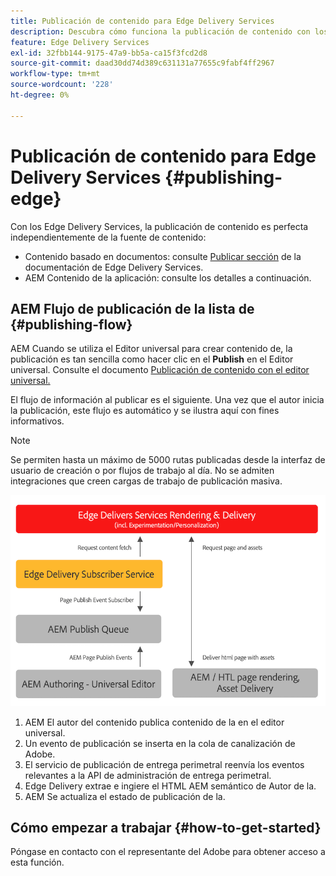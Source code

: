 ```yaml
---
title: Publicación de contenido para Edge Delivery Services
description: Descubra cómo funciona la publicación de contenido con los Edge Delivery Services AEM y cómo publicar contenido con los Edge Delivery Services de la.
feature: Edge Delivery Services
exl-id: 32fbb144-9175-47a9-bb5a-ca15f3fcd2d8
source-git-commit: daad30dd74d389c631131a77655c9fabf4ff2967
workflow-type: tm+mt
source-wordcount: '228'
ht-degree: 0%

---
```


# Publicación de contenido para Edge Delivery Services {#publishing-edge}

Con los Edge Delivery Services, la publicación de contenido es perfecta independientemente de la fuente de contenido:

* Contenido basado en documentos: consulte [Publicar sección](/help/edge/docs/authoring.md) de la documentación de Edge Delivery Services.
* AEM Contenido de la aplicación: consulte los detalles a continuación.

## AEM Flujo de publicación de la lista de {#publishing-flow}

AEM Cuando se utiliza el Editor universal para crear contenido de, la publicación es tan sencilla como hacer clic en el **Publish** en el Editor universal. Consulte el documento [Publicación de contenido con el editor universal.](/help/implementing/universal-editor/publishing.md)

El flujo de información al publicar es el siguiente. Una vez que el autor inicia la publicación, este flujo es automático y se ilustra aquí con fines informativos.

>[!NOTE]
>
>Se permiten hasta un máximo de 5000 rutas publicadas desde la interfaz de usuario de creación o por flujos de trabajo al día. No se admiten integraciones que creen cargas de trabajo de publicación masiva.

![AEM El flujo de información al publicar desde la a los Edge Delivery Services](assets/publishing-flow.png)

1. AEM El autor del contenido publica contenido de la en el editor universal.
1. Un evento de publicación se inserta en la cola de canalización de Adobe.
1. El servicio de publicación de entrega perimetral reenvía los eventos relevantes a la API de administración de entrega perimetral.
1. Edge Delivery extrae e ingiere el HTML AEM semántico de Autor de la.
1. AEM Se actualiza el estado de publicación de la.

## Cómo empezar a trabajar {#how-to-get-started}

Póngase en contacto con el representante del Adobe para obtener acceso a esta función.
